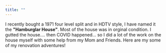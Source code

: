```yaml
---
title: ""
---
```


I recently bought a 1971 four level split and in HDTV style, I have named it the **"Hamburglar House"**. Most of the house was in orginal condition. I gutted the house.... then COVID happened... so I did a lot of the work on the house myself with some help from my Mom and Friends. Here are my some of my renovation adventures!

